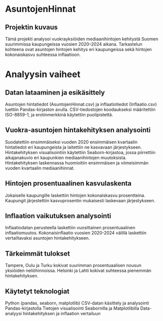 # AsuntojenHinnat
## Projektin kuvaus
Tämä projekti analysoi vuokrayksiöiden mediaanihintojen kehitystä Suomen suurimmissa kaupungeissa vuosien 2020–2024 aikana. Tarkastelun kohteena ovat asuntojen hintojen kehitys eri kaupungeissa sekä hintojen kokonaiskasvu suhteessa inflaatioon.
# Analyysin vaiheet

## Datan lataaminen ja esikäsittely
Asuntojen hintatiedot (AsuntojenHinnat.csv) ja inflaatiotiedot (Inflaatio.csv) luettiin Pandas-kirjaston avulla.
CSV-tiedostojen koodaukseksi määritettiin ISO-8859-1, ja erotinmerkkinä käytettiin puolipistettä.

## Vuokra-asuntojen hintakehityksen analysointi
Suodatettiin ensimmäiseksi vuoden 2020 ensimmäisen kvartaalin hintatiedot eri kaupungeista ja laitettiin ne kasvavaan järjestykseen.
Hintakehityksen visualisointiin käytettiin Seaborn-kirjastoa, jossa piirrettiin aikajanakuvio eri kaupunkien mediaanihintojen muutoksista.
Hintakehityksen laskennassa huomioitiin ensimmäisen ja viimeisimmän vuoden kvartaalin mediaanihinnat.

## Hintojen prosentuaalinen kasvulaskenta
Jokaiselle kaupungille laskettiin hintojen kokonaiskasvu prosentteina.
Kaupungit järjestettiin kasvuprosentin mukaisesti laskevaan järjestykseen.

## Inflaation vaikutuksen analysointi
Inflaatiodatan perusteella laskettiin vuosittainen prosentuaalinen inflaatiomuutos.
Kokonaisinflaatio vuosien 2020-2024 välillä laskettiin vertailtavaksi asuntojen hintakehitykseen.

## Tärkeimmät tulokset
Tampere, Oulu ja Turku kokivat suurimman prosentuaalisen nousun yksiöiden neliöhinnoissa.
Helsinki ja Lahti kokivat suhteessa pienemmän hintakehityksen.

## Käytetyt teknologiat
Python (pandas, seaborn, matplotlib)
CSV-datan käsittely ja analysointi Pandas-kirjastolla
Tietojen visualisointi Seabornilla ja Matplotlibilla
Data-analyysi hintakehityksen ja inflaation vertailuun
